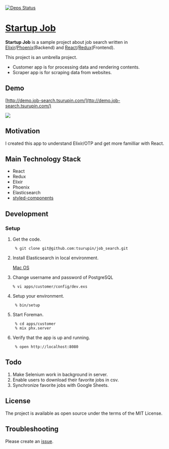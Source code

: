 [![Deps Status](https://beta.hexfaktor.org/badge/all/github/tsurupin/job_search.svg)](https://beta.hexfaktor.org/github/tsurupin/job_search)

# [Startup Job](http://demo.job-search.tsurupin.com/)


**Startup Job** is a sample project about job search written in [Elixir](http://elixir-lang.org/)/[Phoenix](http://www.phoenixframework.org/)(Backend) and [React](https://facebook.github.io/react/)/[Redux](http://redux.js.org/)(Frontend).
 
This project is an umbrella project.
 - Customer app is for processing data and rendering contents. 
 - Scraper app is for scraping data from websites.
 

Demo
-------
[http://demo.job-search.tsurupin.com/](ttp://demo.job-search.tsurupin.com/)

![](https://cloud.githubusercontent.com/assets/1782169/26280546/97c496fe-3d8d-11e7-9773-b60e92d9d080.gif)

Motivation
-------
I created this app to understand Elixir/OTP and get more familliar with React.

Main Technology Stack
-------
* React
* Redux
* Elixir
* Phoenix
* Elasticsearch
* [styled-components](https://styled-components.com/)

Development
--------

### Setup
1. Get the code.

        % git clone git@github.com:tsurupin/job_search.git
        
2. Install Elasticsearch in local environment.

   [Mac OS](https://chartio.com/resources/tutorials/how-to-install-elasticsearch-on-mac-os-x/)

3. Change username and password of PostgreSQL 

       % vi apps/customer/config/dev.exs
        
3. Setup your environment.

        % bin/setup

4. Start Foreman.

        % cd apps/customer
        % mix phx.server

5. Verify that the app is up and running.

        % open http://localhost:8080

Todo
-------
 1. Make Selenium work in background in server.
 2. Enable users to download their favorite jobs in csv.
 3. Synchronize favorite jobs with Google Sheets.


License
-------
 The project is available as open source under the terms of the MIT License.


Troubleshooting
-------
 Please create an [issue](https://github.com/tsurupin/job_search/issues).